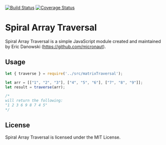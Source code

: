 [![Build Status](https://travis-ci.org/micronaut/spiral_array_traversal.svg?branch=master)](https://travis-ci.org/micronaut/spiral_array_traversal)
[![Coverage Status](https://coveralls.io/repos/github/micronaut/spiral_array_traversal/badge.svg?branch=master)](https://coveralls.io/github/micronaut/spiral_array_traversal?branch=master)

Spiral Array Traversal
======================
Spiral Array Traversal is a simple JavaScript module created and maintained by Eric Danowski (https://github.com/micronaut).

Usage
-------
```js
let { traverse } = require('../src/matrixTraversal');

let arr = [["1", "2", "3"], ["4", "5", "6"], ["7", "8", "9"]];
let result = traverse(arr);

/*
will return the following:
"1 2 3 6 9 8 7 4 5"
*/
````

License
-------
Spiral Array Traversal is licensed under the MIT License.